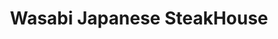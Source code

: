 ---
layout: place
title: Wasabi Japanese SteakHouse
permalink: /new-york/miller-place/wasabi-japanese-steakhouse.html
stateAbbr: NY
stateName: New York
cityName: Miller Place
seo:
  type: restaurant
  links: http://www.wasabimillerplace.com/
place_id: ChIJYWlc0BVC6IkRGfzvVOzQDvE
photos:
  - name: >-
      places/ChIJYWlc0BVC6IkRGfzvVOzQDvE/photos/AeeoHcJTrxyBXxz7IXK5C-WA9l6fUSBmqcEu9nep_Foc9QOX8rwdQR99epv-sDhTFfxe46J4-esgyVBNCvicOe52-gy5-PekVTCZGoPdvOEzcCBvK17EvNFcR1Y_t1pKxkHz2TwJVO0CZP_tNrWIIFSfEr7vMWeu823MIOXJS6vYyS_8SG5eCSlAFX7qEZt3-jPiOxi7A4l_Pom4C3dDoCNE4jpmTIlLMhQCpA-4t2u-rVL4om0hfptxcZ7deWeUNaKbZGyLCaqrOL34_pDCWTsJ3M5JVpRVzeypd0f6sxmHYbgN4FVJULOoeKrwouz-YS-OUerzbOeB2uah4uotHOv4hwFIGejyGxEzykOvlMCtLzSCYuFhVE2RIhPkEbZYfBOE9S-JjvUTB7Ww-M9jo6vAkOnUvn45dQfyYpBktrsFBxo
    widthPx: 3000
    heightPx: 4000
    authorAttributions:
      - displayName: Richard Hart
        uri: https://maps.google.com/maps/contrib/107221175634113008846
        photoUri: >-
          https://lh3.googleusercontent.com/a-/ALV-UjXcqheeFfIe7FR3dmoC5abX_D9XOSJ4-q9R0eQNKflWg2qq7B3s=s100-p-k-no-mo
    flagContentUri: >-
      https://www.google.com/local/imagery/report/?cb_client=maps_api_places.places_api&image_key=!1e10!2sCIHM0ogKEICAgICxyPjgag&hl=en-US
    googleMapsUri: >-
      https://www.google.com/maps/place//data=!3m4!1e2!3m2!1sCIHM0ogKEICAgICxyPjgag!2e10!4m2!3m1!1s0x89e84215d05c6961:0xf10ed0ec54effc19
  - name: >-
      places/ChIJYWlc0BVC6IkRGfzvVOzQDvE/photos/AeeoHcL_j5qR1ck3cRT-vFdBHr07ZDfhZynd7dcvX-F6JXl-pjewQGw5y90PxLwDnpm2GcYEkQqtQXEiQZVM09CxtrKhwmZSywMGmv0Qeb6iIgSiBm-9pdKeGQVBdQ0K54Hxd06Z5xwb08EkJeUBdzMxVTTS5EqqN8-FbFUSQWJI2RvT_tO-A3ZUfszzTirAz60QRHO783t1ZdysydnKHUHVVkeIKNgnCvkw6_IEdc6aKdETuInEszyer7Zu4p_q9HBAImdesJhDelFsfBrcmoNM_42OVI4ChJWw1sBHtGZ-9wEV5XpcJIMvfsmOguX9ndkbu97rYPJ3_zxXpY3-ms5sC2O8dQtlI54kC1zQwLC8Sbowm3vYzIXQdGX2kYryGqEOB3XeeDXzhKyuzfnstPD_tVxzK8h8qn9wE9NttP5Bngx1v-o
    widthPx: 3014
    heightPx: 1848
    authorAttributions:
      - displayName: Deanna Miller
        uri: https://maps.google.com/maps/contrib/118238997255718298475
        photoUri: >-
          https://lh3.googleusercontent.com/a/ACg8ocLZQdd4Ifc9l7sQapb2nKfcTgpGiVQvD7VwH0vw7YgYdFJu4cb0=s100-p-k-no-mo
    flagContentUri: >-
      https://www.google.com/local/imagery/report/?cb_client=maps_api_places.places_api&image_key=!1e10!2sCIHM0ogKEICAgMDQp8PMhQE&hl=en-US
    googleMapsUri: >-
      https://www.google.com/maps/place//data=!3m4!1e2!3m2!1sCIHM0ogKEICAgMDQp8PMhQE!2e10!4m2!3m1!1s0x89e84215d05c6961:0xf10ed0ec54effc19
  - name: >-
      places/ChIJYWlc0BVC6IkRGfzvVOzQDvE/photos/AeeoHcLSPFgo4n0brJWOpVw3xdfmRHtBNnlfszxjn9dvqp_I1FnyMKmbrQ4kvnaO4eiLBSzc4ywn5vbyjoPgpPqshU6IQTrUE2BFOqojNnK1eog5qWxLvP7bxWUKdtmXjg_ffR589-I4ZO5Oy-V3qvhpmP6SbQzHbgdnQ2do3eVbFvR-6KZvQI1hjH3DWC8Oa39rXaI5pTwUqar4RWQF8zSNiJU4X6evf7o13ZWavWWJF1kb7LDSocdDMV9zU2YCezhrPAHsQ9vCpp6Ntf4oQmKv_FBrPMDv7_aL54t2ScLy-nwTOTSfbzodkD5Y33BWw-2d9RiCFX5VaimXrzj8Fwu1rPpi4NiLpyHBGssRgMZ4z9yDeJkpB19JrDEJKLlgP5XnfX540ycLHoQSfLWcr4FxEK86E4iSvkmzjTXBMw66YoGWZguo
    widthPx: 4080
    heightPx: 3072
    authorAttributions:
      - displayName: Jason Nadler
        uri: https://maps.google.com/maps/contrib/107811333902557233737
        photoUri: >-
          https://lh3.googleusercontent.com/a-/ALV-UjWWLA_pcD29k_s3LPdey47SEP79VDV7zQx1bZOwTJHzto1hmuQwBA=s100-p-k-no-mo
    flagContentUri: >-
      https://www.google.com/local/imagery/report/?cb_client=maps_api_places.places_api&image_key=!1e10!2sCIHM0ogKEICAgID-jNaargE&hl=en-US
    googleMapsUri: >-
      https://www.google.com/maps/place//data=!3m4!1e2!3m2!1sCIHM0ogKEICAgID-jNaargE!2e10!4m2!3m1!1s0x89e84215d05c6961:0xf10ed0ec54effc19
  - name: >-
      places/ChIJYWlc0BVC6IkRGfzvVOzQDvE/photos/AeeoHcLfKEzAGKBoKFRklQsaJji_AXJ8DwVkBe8XLu8W8R_iGABGkxJHo-nUvzZbN3i3K7wGhxXqXxGmZKEXVuTxmXXLRumoxq1-MJ-9WaxDSXfbhw51h2QVjyV0T1HBkq42FdmN4IXGg1ut2bJJCdcJlIQunmrfmfiAyBC7UkquYPPtVxEx_Z_O9XGq6DtnY7Rxt-sUyjoybFJr4kzhKo8bNFE6WQN7MqUXkmWiU4PyMNy-P1PTF0-mTDaBG-KbVjTS2MBXtBsrMW1WygTEkNJxwWHKHN6BTQAwmGim_kBgO9HDqvjjclCkbdt0iGcQddNjLDfxeEp7o-V97LfpXnZGMDkMp4nJFVKSnDyDa_-szm3i20dkI1NqZX6x_VqH47wn5nk421fll6p-oNKMe10PpSzvPzgaDLak6MjfNi0lvRQrKA
    widthPx: 3024
    heightPx: 4032
    authorAttributions:
      - displayName: Kelly Stadier
        uri: https://maps.google.com/maps/contrib/101823248821317481557
        photoUri: >-
          https://lh3.googleusercontent.com/a/ACg8ocIVp8ZdUWYOea2rMiQg3EZNujMaDXg3Ae27owVZj9n32anmog=s100-p-k-no-mo
    flagContentUri: >-
      https://www.google.com/local/imagery/report/?cb_client=maps_api_places.places_api&image_key=!1e10!2sCIHM0ogKEICAgICyhZ6_Ew&hl=en-US
    googleMapsUri: >-
      https://www.google.com/maps/place//data=!3m4!1e2!3m2!1sCIHM0ogKEICAgICyhZ6_Ew!2e10!4m2!3m1!1s0x89e84215d05c6961:0xf10ed0ec54effc19
  - name: >-
      places/ChIJYWlc0BVC6IkRGfzvVOzQDvE/photos/AeeoHcIYjzPJ8rGMNnqemvdcJoAaQcmIAKJIYg7IIzy0WDBG7YRD8qRnWNPGTYJEEF2z7hzffq-WBn750hu4NkQB63m1f4P4EMYoLE_KsJEhnPO3d96B8KBAjL2m_VmEsEWn6vSgsyJ1L7DtbbqOCIRB4rbHfqoJyOaUEqN7tK8ckBZGNWPv0G6f8dp86ZQaHWktB4UWxXQvp5CXpZ1urtXFxPpJ1PiSMKxEnYFFC441dvzgq3FcyuEHILjsANX1H4Se5ag_FX1RArtfBGeFjmrtu2ky6h_OzE07cdgclJ8Fa5kKdjn3I95kg4sNL1ynuj4cUEkzFXW8wEZUEXCSwFJrb2BA0gNgJef7riDA5H6fTVwEYtgQLSViYTegS8D-DxD1XywpjvP2lxbxNp3wcOgt-OzH0i5TCB5cqOPOkgicCW1Vwy08
    widthPx: 4080
    heightPx: 3072
    authorAttributions:
      - displayName: Jason Nadler
        uri: https://maps.google.com/maps/contrib/107811333902557233737
        photoUri: >-
          https://lh3.googleusercontent.com/a-/ALV-UjWWLA_pcD29k_s3LPdey47SEP79VDV7zQx1bZOwTJHzto1hmuQwBA=s100-p-k-no-mo
    flagContentUri: >-
      https://www.google.com/local/imagery/report/?cb_client=maps_api_places.places_api&image_key=!1e10!2sCIHM0ogKEICAgID-poe_xQE&hl=en-US
    googleMapsUri: >-
      https://www.google.com/maps/place//data=!3m4!1e2!3m2!1sCIHM0ogKEICAgID-poe_xQE!2e10!4m2!3m1!1s0x89e84215d05c6961:0xf10ed0ec54effc19
  - name: >-
      places/ChIJYWlc0BVC6IkRGfzvVOzQDvE/photos/AeeoHcJ_fKITNkCyxC1FGoZgRgMqEcT92j-TX2_Q0GMwrSdeRRaY75_YCQEvELjGHUnnJMuoDxzbe9QJbVL59C6UWcGubttvE-aBgKIWgZ8CYXHv7h_6g-SYpyjkXJQvH_1RDRihds3cibn4mdKtGg_uxBWeY3pa5yAIxMN9QKOF_sbP0lGrlzWD61WzSBrYJfIBsq52K1dL5ZM_LTpmXW9jgTQ7C57ahasTW-ImzU3SQg03WkMKNqnWHW2hZPvcXpIWlOVyDrfmMTmNGf1V307YupagdsxkMhdyeJvVzF-tKXVw5zzsUjYghjf8zJyuVS7NrJ3P4_ktzy74OQRdmCWMhaOx2_rz6Dky4gCQjM6Kf6Jt18n9JHl7Zpzyi7uAdWpsKhnCWPUo1TYJQ_eODX_FYSUXHpkFS8yLtrE6sk3DiiOP1A
    widthPx: 3005
    heightPx: 2448
    authorAttributions:
      - displayName: Lisa Lichelle
        uri: https://maps.google.com/maps/contrib/105922310617568792396
        photoUri: >-
          https://lh3.googleusercontent.com/a-/ALV-UjX_hPf1TIZG-yRXeVOH-kU27V2htWaEja3z3JvzXEFBJaURrhyWzA=s100-p-k-no-mo
    flagContentUri: >-
      https://www.google.com/local/imagery/report/?cb_client=maps_api_places.places_api&image_key=!1e10!2sCIHM0ogKEICAgIDW2rCiKQ&hl=en-US
    googleMapsUri: >-
      https://www.google.com/maps/place//data=!3m4!1e2!3m2!1sCIHM0ogKEICAgIDW2rCiKQ!2e10!4m2!3m1!1s0x89e84215d05c6961:0xf10ed0ec54effc19
  - name: >-
      places/ChIJYWlc0BVC6IkRGfzvVOzQDvE/photos/AeeoHcKb586WSMYVa5ucOPvdVQRrSJsdYSCEGZNaVXdVvFVoO5BEgCa1qwqzXosGc3Yx0Fna-K6GNB51nKZggMxmfIPZPfYY61QUV6ZT8PlwHy0JsWxj_yH4RRPe0J7wlj7_sMBiLEwYeS2cwZ7Vb1BMAUEm6d5SdLwE0NvnkFcXdqXSfEEtvvO-AftFzgl4AWDELvQJgc78xeKPk36x4nhUOdFUyW0I0kxx7kkewOtvd1G9QQEK8f1DYQqmzscLTXx3zzrt_OlyzTEJ9sOZO7H7pRVEXgBq8r4HPyVODY5h8ZiA_MF-2bQiUD_FOTyTwSPQOOO3YAQwqkkNEkA9HGmXJrznNM3eue3SeUDhayzThrnRKmezDqD1Ltqz4R7GjjesJ3ygAgfLQO_0xHw7Be-idORr9d3uiRA38cdwOO7qXDf9cQ
    widthPx: 3599
    heightPx: 4800
    authorAttributions:
      - displayName: Steven Badalamenti
        uri: https://maps.google.com/maps/contrib/111939441032708246785
        photoUri: >-
          https://lh3.googleusercontent.com/a-/ALV-UjXLBtY6DKs4XJFb06SSrqUk_8mRiFlvDLVYc5VSKUiu4vOy-eM9Dw=s100-p-k-no-mo
    flagContentUri: >-
      https://www.google.com/local/imagery/report/?cb_client=maps_api_places.places_api&image_key=!1e10!2sCIHM0ogKEICAgIDOtZOdIQ&hl=en-US
    googleMapsUri: >-
      https://www.google.com/maps/place//data=!3m4!1e2!3m2!1sCIHM0ogKEICAgIDOtZOdIQ!2e10!4m2!3m1!1s0x89e84215d05c6961:0xf10ed0ec54effc19
  - name: >-
      places/ChIJYWlc0BVC6IkRGfzvVOzQDvE/photos/AeeoHcJe-0FQqXVULYYefpXQN7pBqWDFaiWcnM5J-YZz5OyS-VsA9uuIFsY3Hh_dcTmxD4Y74EU2R1U9A_B7r7N3x_4RDQVhTVKuFtG6wPFN0pGLfrfPOagTXcT7SJ6nQUH1gq_6YF84pyBIZAVx5Ct8Tc1Rn-NCpBVaK5rRG_uO2MON3ADOl9nF7H2GqDq-PbZrnqC7dMl6j06Soxt0GXn9tmHHfSbtNFtwWzNzY3v1nHSNSNgxL7sIqPQPTOkybgu4vqOi0HQXxxbJ_IjHlN_TYfSGcOqUxnDmK537lHWcB4EaDF02DyvwTV6ZwAqE4WXcQmLx4u6NKJFf7-OLx3OeOgbEI0FWQI5OEh4HziN1HyE5a5FA5pE0wT2OLGlp1dK_uQXJNwA1vZljlcAWthZAFzY_DxMWLg68yCJH0bUZ4VeL2Q
    widthPx: 4032
    heightPx: 3024
    authorAttributions:
      - displayName: Shannon Nelson
        uri: https://maps.google.com/maps/contrib/110836496787644892995
        photoUri: >-
          https://lh3.googleusercontent.com/a-/ALV-UjVZryZZTO4HDIz-eLxcDmYQh-UB5SIU9_zFg_6ZKyhBF_vnSLfZ=s100-p-k-no-mo
    flagContentUri: >-
      https://www.google.com/local/imagery/report/?cb_client=maps_api_places.places_api&image_key=!1e10!2sCIHM0ogKEICAgICyp5HICg&hl=en-US
    googleMapsUri: >-
      https://www.google.com/maps/place//data=!3m4!1e2!3m2!1sCIHM0ogKEICAgICyp5HICg!2e10!4m2!3m1!1s0x89e84215d05c6961:0xf10ed0ec54effc19
  - name: >-
      places/ChIJYWlc0BVC6IkRGfzvVOzQDvE/photos/AeeoHcK_jmUrE18VVnyRrl-giGHQ7zA-wK3TRZIrIfzqLs7SFXn9njk9st1LBNtzg-Llo6koOxj16tmEPtaDZxpIZEfO7jKdsLKKyTly4sgHjvknfabBubXZwkUSeufqQLARbkUQ-ESLjt0_WHL0tUrrkS0o5-37k06WNVULt2_BkfKr8PVneuFxQd5IJCRMSICpF4HpjgmceNQm8FzpFC5FRCKPogRNT-eRRJYeyRPGhmCXPZ-uNuXNnQ71-9V8LL6FOd-KZtRYf84TSRUFvwWh-eT-bz9VkXdT72Et1NCXzbylJtPlNBnkAtn3ohmrRbeVSAXFXiPHQKzC6_lLZudZrgPJqVcZP7r-w6TSfy90fF9eCiXmGd0-TlNFB3CJ8LZoSD0JbDbhKHhnEI6wgMCk66EqOrFFXrypCZrD-WZq6CpTeC80
    widthPx: 3264
    heightPx: 2448
    authorAttributions:
      - displayName: Lisa Lichelle
        uri: https://maps.google.com/maps/contrib/105922310617568792396
        photoUri: >-
          https://lh3.googleusercontent.com/a-/ALV-UjX_hPf1TIZG-yRXeVOH-kU27V2htWaEja3z3JvzXEFBJaURrhyWzA=s100-p-k-no-mo
    flagContentUri: >-
      https://www.google.com/local/imagery/report/?cb_client=maps_api_places.places_api&image_key=!1e10!2sCIHM0ogKEICAgIDW2rCimQE&hl=en-US
    googleMapsUri: >-
      https://www.google.com/maps/place//data=!3m4!1e2!3m2!1sCIHM0ogKEICAgIDW2rCimQE!2e10!4m2!3m1!1s0x89e84215d05c6961:0xf10ed0ec54effc19
  - name: >-
      places/ChIJYWlc0BVC6IkRGfzvVOzQDvE/photos/AeeoHcI2bz7mfp2yl5EMpcFSVzemhGPy4n57bRNHDnal9TzkSKi9_034sKfEp5jqXMxFUIaGkq6XtopIte26_aWE0_4Cbga5gDT4rBdcKN8nv3WbpgvB7DQpMsReCQe-wtV1yvi1DqBeN4V3BJfM44_jON6aUqMnguATvXhGoeh4fFYtivoHfLfcb5I8n-WJEOgVwQADwr4thn8j-rA9R252tUrOXraVyyuacezjd4WOOHD7tr7AXj8xH1TZhCpWzwFnK_hcgcCGxoMfacFNMg-Qr4KoVcMk4ef0LEhXeLoC9Ch03bDGwmTUnOg45DJ8_MGiy58sK1I_BS-13Qn5Vveroqpvy9zwbjJfrnpML6s77EioXGoKsaq6dIBiHzG7qCNMLd-vLJuauy6W_x1_So15mN0Vbg9IOeaZdkgqBt7qPz66Lg
    widthPx: 3264
    heightPx: 1836
    authorAttributions:
      - displayName: Dave Meyers
        uri: https://maps.google.com/maps/contrib/101063707051854782525
        photoUri: >-
          https://lh3.googleusercontent.com/a-/ALV-UjXNsAfNlXtdvPv1ZSZskRqKYqgGp-2gOprVheYvHO1nksYHLxqrkg=s100-p-k-no-mo
    flagContentUri: >-
      https://www.google.com/local/imagery/report/?cb_client=maps_api_places.places_api&image_key=!1e10!2sCIHM0ogKEICAgIDMwbDVSA&hl=en-US
    googleMapsUri: >-
      https://www.google.com/maps/place//data=!3m4!1e2!3m2!1sCIHM0ogKEICAgIDMwbDVSA!2e10!4m2!3m1!1s0x89e84215d05c6961:0xf10ed0ec54effc19
address: '725 NY-25A #15, Miller Place, NY 11764, USA'
street: '725 NY-25A #15'
city: Miller Place
state: NY
zip: '11764'
country: USA
neighborhood: null
latitude: '40.943954'
longitude: '-72.975076'
accessibility_options:
  wheelchairAccessibleParking: true
  wheelchairAccessibleEntrance: true
  wheelchairAccessibleRestroom: true
  wheelchairAccessibleSeating: true
business_status: OPERATIONAL
name: Wasabi Japanese SteakHouse
google_maps_links:
  directionsUri: >-
    https://www.google.com/maps/dir//''/data=!4m7!4m6!1m1!4e2!1m2!1m1!1s0x89e84215d05c6961:0xf10ed0ec54effc19!3e0
  placeUri: https://maps.google.com/?cid=17370050526270454809
  writeAReviewUri: >-
    https://www.google.com/maps/place//data=!4m3!3m2!1s0x89e84215d05c6961:0xf10ed0ec54effc19!12e1
  reviewsUri: >-
    https://www.google.com/maps/place//data=!4m4!3m3!1s0x89e84215d05c6961:0xf10ed0ec54effc19!9m1!1b1
  photosUri: >-
    https://www.google.com/maps/place//data=!4m3!3m2!1s0x89e84215d05c6961:0xf10ed0ec54effc19!10e5
primary_type: Restaurant
opening_hours:
  regular: null
  current: null
secondary_opening_hours:
  regular:
    weekdayDescriptions: null
    type: null
  current:
    weekdayDescriptions: null
    type: null
phone: (631) 849-6988
price_level: PRICE_LEVEL_MODERATE
price_range: $20 &ndash; $30
rating: '4.5'
rating_count: 0
website: http://www.wasabimillerplace.com/
description: >-
  Explore Wasabi Japanese SteakHouse in Miller Place, NY$$$Wasabi Japanese
  SteakHouse in Miller Place, NY, stands out as a contemporary dining spot
  offering a blend of fresh sushi and sizzling hibachi favorites that appeal to
  those seeking authentic Japanese cuisine nearby. The restaurant features a
  bright, welcoming atmosphere with modern decor that enhances the overall
  experience, making it ideal for casual meals or group outings. Diners can
  enjoy a variety of options like bento boxes and hot dishes, all prepared with
  attention to quality and flavor that keeps locals coming back. Accessibility
  is a key highlight, with wheelchair-friendly features and family-friendly
  amenities ensuring everyone feels included. Whether you're looking for
  top-rated sushi restaurants in the area, this spot delivers a satisfying mix
  of taste and convenience for an enjoyable meal.
generative_summary: >-
  Explore Wasabi Japanese SteakHouse in Miller Place, NY$$$Wasabi Japanese
  SteakHouse in Miller Place, NY, stands out as a contemporary dining spot
  offering a blend of fresh sushi and sizzling hibachi favorites that appeal to
  those seeking authentic Japanese cuisine nearby. The restaurant features a
  bright, welcoming atmosphere with modern decor that enhances the overall
  experience, making it ideal for casual meals or group outings. Diners can
  enjoy a variety of options like bento boxes and hot dishes, all prepared with
  attention to quality and flavor that keeps locals coming back. Accessibility
  is a key highlight, with wheelchair-friendly features and family-friendly
  amenities ensuring everyone feels included. Whether you're looking for
  top-rated sushi restaurants in the area, this spot delivers a satisfying mix
  of taste and convenience for an enjoyable meal.
generative_disclosure: Summarized by AI using the Grok-3-Mini model.
reviews:
  - name: >-
      places/ChIJYWlc0BVC6IkRGfzvVOzQDvE/reviews/ChZDSUhNMG9nS0VJQ0FnTURRcDUya1ZREAE
    relativePublishTimeDescription: 4 weeks ago
    rating: 5
    text:
      text: >-
        Delicious every single time. We have even gotten Hibachi take out and it
        is delicious.... We definitely recommend.
      languageCode: en
    originalText:
      text: >-
        Delicious every single time. We have even gotten Hibachi take out and it
        is delicious.... We definitely recommend.
      languageCode: en
    authorAttribution:
      displayName: Deanna Miller
      uri: https://www.google.com/maps/contrib/118238997255718298475/reviews
      photoUri: >-
        https://lh3.googleusercontent.com/a/ACg8ocLZQdd4Ifc9l7sQapb2nKfcTgpGiVQvD7VwH0vw7YgYdFJu4cb0=s128-c0x00000000-cc-rp-mo-ba4
    publishTime: '2025-03-14T23:35:52.677841Z'
    flagContentUri: >-
      https://www.google.com/local/review/rap/report?postId=ChZDSUhNMG9nS0VJQ0FnTURRcDUya1ZREAE&d=17924085&t=1
    googleMapsUri: >-
      https://www.google.com/maps/reviews/data=!4m6!14m5!1m4!2m3!1sChZDSUhNMG9nS0VJQ0FnTURRcDUya1ZREAE!2m1!1s0x89e84215d05c6961:0xf10ed0ec54effc19
  - name: >-
      places/ChIJYWlc0BVC6IkRGfzvVOzQDvE/reviews/ChZDSUhNMG9nS0VJQ0FnTURncXFpRUt3EAE
    relativePublishTimeDescription: a month ago
    rating: 5
    text:
      text: >-
        love Wasabi!!! been going there since I was a teenager, Gary and his
        wife are the friendliest restaurant owners I've ever met, they always
        remember customers by name and have great relationships with their
        surrounding communities. The food has always been delicious and their
        hibachi chefs are always respectful of my friends vegetarian food making
        sure it's cooked before any meat which is always a big thing for us.
        Besides that the hibachi chefs always put on a nice little performance
        while making the food that's always enjoyable as they're always
        friendly/interact with the patrons.

        Can't say enough good things about this place!
      languageCode: en
    originalText:
      text: >-
        love Wasabi!!! been going there since I was a teenager, Gary and his
        wife are the friendliest restaurant owners I've ever met, they always
        remember customers by name and have great relationships with their
        surrounding communities. The food has always been delicious and their
        hibachi chefs are always respectful of my friends vegetarian food making
        sure it's cooked before any meat which is always a big thing for us.
        Besides that the hibachi chefs always put on a nice little performance
        while making the food that's always enjoyable as they're always
        friendly/interact with the patrons.

        Can't say enough good things about this place!
      languageCode: en
    authorAttribution:
      displayName: Alexandria LaGala
      uri: https://www.google.com/maps/contrib/103322575098260514704/reviews
      photoUri: >-
        https://lh3.googleusercontent.com/a-/ALV-UjVNWe8c5vfLBqLzj27hzG0AzN6qI3buCptZZ8TMI6PR72_QZMum=s128-c0x00000000-cc-rp-mo
    publishTime: '2025-02-24T02:29:18.809172Z'
    flagContentUri: >-
      https://www.google.com/local/review/rap/report?postId=ChZDSUhNMG9nS0VJQ0FnTURncXFpRUt3EAE&d=17924085&t=1
    googleMapsUri: >-
      https://www.google.com/maps/reviews/data=!4m6!14m5!1m4!2m3!1sChZDSUhNMG9nS0VJQ0FnTURncXFpRUt3EAE!2m1!1s0x89e84215d05c6961:0xf10ed0ec54effc19
  - name: >-
      places/ChIJYWlc0BVC6IkRGfzvVOzQDvE/reviews/ChZDSUhNMG9nS0VJQ0FnSUR2ay1PeGVnEAE
    relativePublishTimeDescription: 3 months ago
    rating: 5
    text:
      text: >-
        I’m a hibachi fanatic and make it a point to visit a hibachi restaurant
        in every state I travel to, but nothing has ever topped Wasabi. I’ve
        been coming here since I was 17, if not longer, and they nail it every
        single time. I don’t eat any meat besides chicken, but their hibachi
        chicken is unbeatable—it’s a craving I can never shake. Pair it with
        their fried rice and extra yummy sauce, and you’ve got perfection. On
        top of the incredible food, the staff is amazing and so personable;
        every visit feels like coming home to family. Run, don’t walk, to this
        place—they’re the best!
      languageCode: en
    originalText:
      text: >-
        I’m a hibachi fanatic and make it a point to visit a hibachi restaurant
        in every state I travel to, but nothing has ever topped Wasabi. I’ve
        been coming here since I was 17, if not longer, and they nail it every
        single time. I don’t eat any meat besides chicken, but their hibachi
        chicken is unbeatable—it’s a craving I can never shake. Pair it with
        their fried rice and extra yummy sauce, and you’ve got perfection. On
        top of the incredible food, the staff is amazing and so personable;
        every visit feels like coming home to family. Run, don’t walk, to this
        place—they’re the best!
      languageCode: en
    authorAttribution:
      displayName: Alexandra Slater
      uri: https://www.google.com/maps/contrib/103028164424057148193/reviews
      photoUri: >-
        https://lh3.googleusercontent.com/a/ACg8ocJswN5lB4FtDIY06_YXX2f4j1MPr6yOdjo6LqAANzdyKbfk5Q=s128-c0x00000000-cc-rp-mo
    publishTime: '2024-12-23T19:27:11.785011Z'
    flagContentUri: >-
      https://www.google.com/local/review/rap/report?postId=ChZDSUhNMG9nS0VJQ0FnSUR2ay1PeGVnEAE&d=17924085&t=1
    googleMapsUri: >-
      https://www.google.com/maps/reviews/data=!4m6!14m5!1m4!2m3!1sChZDSUhNMG9nS0VJQ0FnSUR2ay1PeGVnEAE!2m1!1s0x89e84215d05c6961:0xf10ed0ec54effc19
  - name: >-
      places/ChIJYWlc0BVC6IkRGfzvVOzQDvE/reviews/ChZDSUhNMG9nS0VJQ0FnTUNBZ19IaWF3EAE
    relativePublishTimeDescription: 2 months ago
    rating: 5
    text:
      text: >-
        I visited this place over the weekend for the first time. The sushi was
        great and the teriyaki was also good. We will be back to visit again.
        Side note- the women's bathroom is how a public bathroom should be done.
        Great job!
      languageCode: en
    originalText:
      text: >-
        I visited this place over the weekend for the first time. The sushi was
        great and the teriyaki was also good. We will be back to visit again.
        Side note- the women's bathroom is how a public bathroom should be done.
        Great job!
      languageCode: en
    authorAttribution:
      displayName: LuckyCade
      uri: https://www.google.com/maps/contrib/115145141079413523577/reviews
      photoUri: >-
        https://lh3.googleusercontent.com/a-/ALV-UjWqF09k5aJJ--rYBFCZQbta-3-bhAx0S6BahWkzrJJItrjXBf8uAg=s128-c0x00000000-cc-rp-mo
    publishTime: '2025-02-03T16:29:39.373483Z'
    flagContentUri: >-
      https://www.google.com/local/review/rap/report?postId=ChZDSUhNMG9nS0VJQ0FnTUNBZ19IaWF3EAE&d=17924085&t=1
    googleMapsUri: >-
      https://www.google.com/maps/reviews/data=!4m6!14m5!1m4!2m3!1sChZDSUhNMG9nS0VJQ0FnTUNBZ19IaWF3EAE!2m1!1s0x89e84215d05c6961:0xf10ed0ec54effc19
  - name: >-
      places/ChIJYWlc0BVC6IkRGfzvVOzQDvE/reviews/ChdDSUhNMG9nS0VJQ0FnTUNnaHVhNl9RRRAB
    relativePublishTimeDescription: a month ago
    rating: 1
    text:
      text: >-
        So I wanna start off by saying how much I love Wasabi Japanese
        Steakhouse.. we spend a lot of money There are very regular. Dine in and
        out.  . We spend hundreds of dollars a month eating here ..


        We went there for Valentine’s Day dinner , we had to wait about 10
        minutes for a seat , which was expected because I know it was a holiday
        and We did not have a reservation ; that was fine.


        Our problem begins with being seated, for over *30 minutes the waiter
        passed us multiple times and did not even acknowledge us. . .*  I had to
        flag him down and tell him we’ve been sitting here for over a half an
        hour and have not even been asked for a drink order yet. He was annoyed
        and abruptly took the drink order. For some reason he was the only
        waiter on the entire dine inside, which was absolutely despicable.

        He came back with the drinks a few minutes later and we ordered food. I
        asked for halved mushrooms and he told me while laughing he is not the
        cook.. I ordered this every time weve gone, and I’ve never been treated
        like an idiot the way this guy treated me


        When The food finally came out (about 45 min later) every single item
        was ice cold like It had just came out of a refrigerator.  . Tim went up
        and alerted the owner and was scoffed at and given the back of his
        head..

        so we left .. almost 2 hours and we now had to go get Valentine’s Day
        dinner at 830 at night elsewherere which totally ruined our evening
        plans . .


        We went to Zona , and were in and out in 30 minutes even as busy as they
        were , served hot food and waited on appropriately.


        I am absolutely appalled at the behavior of the owner , lack of
        preparation and overall experience. Multiple couples who were sitting
        around us also heavily annoyed with the same lack of service had the
        same exact issue. So it was NOT just us. .


        You would think for such a busy holiday they would have had multiple
        waiters on staff or perhaps closed their Uber orders because there were
        dozens of those people standing there waiting to pick up also ..


        100% beyond infuriated with this experience and to top it off, i
        messaged their Facebook to describe all of this TWICE and was ignored 
        even though they’re register posting and have since posed there and the
        messages Were read . they clearly do not care about their customers.
      languageCode: en
    originalText:
      text: >-
        So I wanna start off by saying how much I love Wasabi Japanese
        Steakhouse.. we spend a lot of money There are very regular. Dine in and
        out.  . We spend hundreds of dollars a month eating here ..


        We went there for Valentine’s Day dinner , we had to wait about 10
        minutes for a seat , which was expected because I know it was a holiday
        and We did not have a reservation ; that was fine.


        Our problem begins with being seated, for over *30 minutes the waiter
        passed us multiple times and did not even acknowledge us. . .*  I had to
        flag him down and tell him we’ve been sitting here for over a half an
        hour and have not even been asked for a drink order yet. He was annoyed
        and abruptly took the drink order. For some reason he was the only
        waiter on the entire dine inside, which was absolutely despicable.

        He came back with the drinks a few minutes later and we ordered food. I
        asked for halved mushrooms and he told me while laughing he is not the
        cook.. I ordered this every time weve gone, and I’ve never been treated
        like an idiot the way this guy treated me


        When The food finally came out (about 45 min later) every single item
        was ice cold like It had just came out of a refrigerator.  . Tim went up
        and alerted the owner and was scoffed at and given the back of his
        head..

        so we left .. almost 2 hours and we now had to go get Valentine’s Day
        dinner at 830 at night elsewherere which totally ruined our evening
        plans . .


        We went to Zona , and were in and out in 30 minutes even as busy as they
        were , served hot food and waited on appropriately.


        I am absolutely appalled at the behavior of the owner , lack of
        preparation and overall experience. Multiple couples who were sitting
        around us also heavily annoyed with the same lack of service had the
        same exact issue. So it was NOT just us. .


        You would think for such a busy holiday they would have had multiple
        waiters on staff or perhaps closed their Uber orders because there were
        dozens of those people standing there waiting to pick up also ..


        100% beyond infuriated with this experience and to top it off, i
        messaged their Facebook to describe all of this TWICE and was ignored 
        even though they’re register posting and have since posed there and the
        messages Were read . they clearly do not care about their customers.
      languageCode: en
    authorAttribution:
      displayName: Michele L
      uri: https://www.google.com/maps/contrib/102072035622329526165/reviews
      photoUri: >-
        https://lh3.googleusercontent.com/a-/ALV-UjWLgRNXNYJMZbOoAe_flj4w7jj5jRv-bJQlnFObhNFk_xY6TXM=s128-c0x00000000-cc-rp-mo-ba2
    publishTime: '2025-02-16T14:19:41.405246Z'
    flagContentUri: >-
      https://www.google.com/local/review/rap/report?postId=ChdDSUhNMG9nS0VJQ0FnTUNnaHVhNl9RRRAB&d=17924085&t=1
    googleMapsUri: >-
      https://www.google.com/maps/reviews/data=!4m6!14m5!1m4!2m3!1sChdDSUhNMG9nS0VJQ0FnTUNnaHVhNl9RRRAB!2m1!1s0x89e84215d05c6961:0xf10ed0ec54effc19
review_summary: >-
  What Folks Are Buzzing About$$$Visitors often rave about the flavorful sushi
  and hibachi dishes at this spot, noting how consistently delicious and
  well-prepared the meals are, especially for takeout or dine-in. Many
  appreciate the friendly vibe and attentive service that make every visit feel
  welcoming, with highlights on the chefs' engaging style and accommodating
  options for different diets. While most experiences are positive, a few
  mentions of occasional waits during busy times suggest it's best to plan ahead
  for peak evenings. Overall, the consensus leans toward it being a reliable
  choice for fresh Japanese fare, encouraging repeat trips for anyone hunting
  for great sushi close to home. If you're exploring sushi places near you, this
  location earns high marks for its tasty offerings and solid atmosphere, making
  it worth a try.
review_disclosure: Summarized by AI using the Grok-3-Mini model.
parking_options:
  freeParkingLot: true
  freeStreetParking: true
  valetParking: false
payment_options:
  acceptsCreditCards: true
  acceptsDebitCards: true
  acceptsCashOnly: false
  acceptsNfc: true
allow_dogs: null
curbside_pickup: false
delivery: true
dine_in: true
good_for_children: true
good_for_groups: true
good_for_sports: false
live_music: false
menu_for_children: true
outdoor_seating: false
reservable: true
restroom: true
serves_beer: true
serves_breakfast: false
serves_brunch: false
serves_cocktails: true
serves_coffee: null
serves_dinner: true
serves_dessert: true
serves_lunch: true
serves_vegetarian_food: true
serves_wine: true
takeout: true
update_category: pro
places_description: >-
  Light-filled, modern chain branch serving up bento boxes, sushi and hot
  Japanese dishes.

---